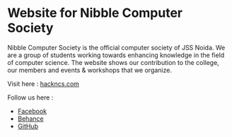 # Website for Nibble Computer Society

Nibble Computer Society is the official computer society of JSS Noida. We are a group of students working towards enhancing knowledge in the field of computer science. The website shows our contribution to the college, our members and events & workshops that we organize.

  Visit here : [hackncs.com](www.hackncs.com)

  Follow us here :
- [Facebook](https://www.facebook.com/nibblecomputersociety)
- [Behance](https://www.behance.net/ncs-jss)
- [GitHub](https://github.com/ncs-jss)